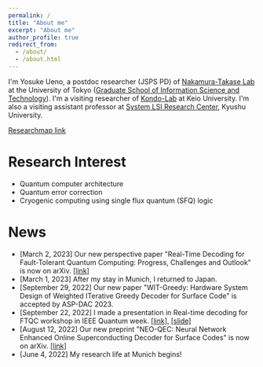 ```yaml
---
permalink: /
title: "About me"
excerpt: "About me"
author_profile: true
redirect_from:
  - /about/
  - /about.html
---
```


I'm Yosuke Ueno, a postdoc researcher (JSPS PD) of [Nakamura-Takase Lab](http://www.hal.ipc.i.u-tokyo.ac.jp/) at the University of Tokyo ([Graduate School of Information Science and Technology](https://www.i.u-tokyo.ac.jp/index_e.shtml)).
I'm a visiting researcher of [Kondo-Lab](https://sites.google.com/view/kondo-lab/kondo?authuser=0) at Keio University. I'm also a visiting assistant professor at [System LSI Research Center](https://slrc.kyushu-u.ac.jp/en/), Kyushu University.

[Researchmap link](https://researchmap.jp/y-ueno)



Research Interest
======
- Quantum computer architecture
- Quantum error correction
- Cryogenic computing using single flux quantum (SFQ) logic

News
======
- [March 2, 2023] Our new perspective paper "Real-Time Decoding for Fault-Tolerant Quantum Computing: Progress, Challenges and Outlook" is now on arXiv. [[link]](https://arxiv.org/abs/2303.00054)
- [March 1, 2023] After my stay in Munich, I returned to Japan.
- [September 29, 2022] Our new paper "WIT-Greedy: Hardware System Design of Weighted ITerative Greedy Decoder for Surface Code" is accepted by ASP-DAC 2023.
- [September 22, 2022] I made a presentation in Real-time decoding for FTQC workshop in IEEE Quantum week. [[link]](https://www.qblox.com/ieeeworkshop), [[slide]](/files/Yosuke_Ueno_QCE2022_main.pdf)
- [August 12, 2022] Our new preprint "NEO-QEC: Neural Network Enhanced Online Superconducting Decoder for Surface Codes" is now on arXiv. [[link]](https://arxiv.org/abs/2208.05758)
- [June 4, 2022] My research life at Munich begins!
